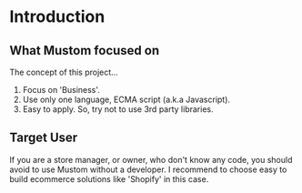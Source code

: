 # Introduction

## What Mustom focused on

The concept of this project...

1. Focus on 'Business'.&#x20;
2. Use only one language, ECMA script (a.k.a Javascript).
3. Easy to apply. So, try not to use 3rd party libraries.



## Target User

If you are a store manager, or owner, who don't know any code, you should avoid to use Mustom without a developer. I recommend to choose easy to build ecommerce solutions like 'Shopify' in this case.
